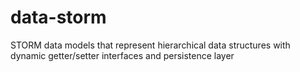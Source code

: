 # data-storm
STORM data models that represent hierarchical data structures with dynamic getter/setter interfaces and persistence layer

